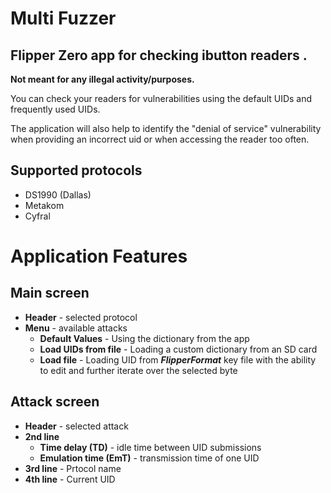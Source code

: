 # Multi Fuzzer
## Flipper Zero app for checking ibutton readers .

**Not meant for any illegal activity/purposes.**

You can check your readers for vulnerabilities using the default UIDs and frequently used UIDs.

The application will also help to identify the "denial of service" vulnerability when providing an incorrect uid or when accessing the reader too often.

## Supported protocols
- DS1990 (Dallas)
- Metakom
- Cyfral

# Application Features
## Main screen
- **Header** - selected protocol
- **Menu** - available attacks
    - **Default Values** - Using the dictionary from the app
    - **Load UIDs from file** - Loading a custom dictionary from an SD card
    - **Load file** - Loading UID from ***FlipperFormat*** key file with the ability to edit and further iterate over the selected byte

## Attack screen
- **Header** - selected attack
- **2nd line**
    - **Time delay (TD)** - idle time between UID submissions
    - **Emulation time (EmT)** - transmission time of one UID
- **3rd line** - Prtocol name
- **4th line** - Current UID